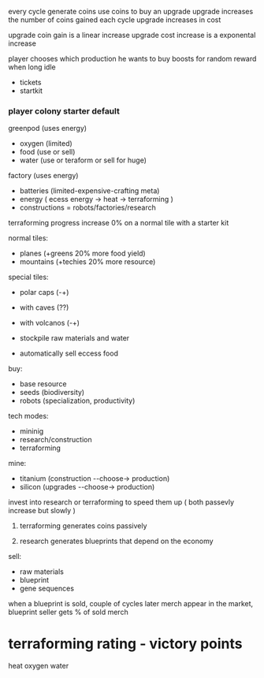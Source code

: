 every cycle generate coins
use coins to buy an upgrade
upgrade increases the number of coins gained each cycle
upgrade increases in cost

upgrade coin gain is a linear increase
upgrade cost increase is a exponental increase

player chooses which production he wants to buy boosts for
random reward when long idle

- tickets
- startkit

### player colony starter default

greenpod (uses energy)

- oxygen (limited)
- food (use or sell)
- water (use or teraform or sell for huge)

factory (uses energy)

- batteries (limited-expensive-crafting meta)
- energy ( ecess energy -> heat -> terraforming )
- constructions = robots/factories/research

terraforming progress increase 0% on a normal tile with a starter kit

normal tiles:

- planes (+greens 20% more food yield)
- mountains (+techies 20% more resource)

special tiles:

- polar caps (-+)
- with caves (??)
- with volcanos (-+)

- stockpile raw materials and water
- automatically sell eccess food

buy:

- base resource
- seeds (biodiversity)
- robots (specialization, productivity)

tech modes:

- mininig
- research/construction
- terraforming

mine:

- titanium (construction --choose-> production)
- silicon (upgrades --choose-> production)

invest into research or terraforming to speed them up ( both passevly increase but slowly )

1. terraforming generates coins passively

2. research generates blueprints that depend on the economy

sell:

- raw materials
- blueprint
- gene sequences

when a blueprint is sold,
couple of cycles later merch appear in the market,
blueprint seller gets % of sold merch

# terraforming rating - victory points

heat
oxygen
water
